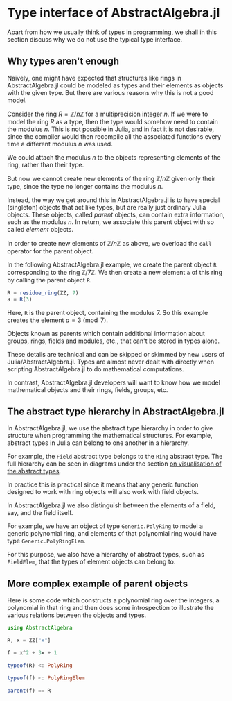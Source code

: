 # Type interface of AbstractAlgebra.jl

Apart from how we usually think of types in programming, we shall in this
section discuss why we do not use the typical type interface.

## Why types aren't enough

Naively, one might have expected that structures like rings in
AbstractAlgebra.jl could be modeled as types and their elements as objects with
the given type. But there are various reasons why this is not a good model.

Consider the ring $R = \mathbb{Z}/n\mathbb{Z}$ for a multiprecision integer $n$. If we
were to model the ring $R$ as a type, then the type would somehow need to contain the
modulus $n$. This is not possible in Julia, and in fact it is not desirable, since the
compiler would then recompile all the associated functions every time a different
modulus $n$ was used.

We could attach the modulus $n$ to the objects representing elements of the ring,
rather than their type.

But now we cannot create new elements of the ring $\mathbb{Z}/n\mathbb{Z}$ given only
their type, since the type no longer contains the modulus $n$.

Instead, the way we get around this in AbstractAlgebra.jl is to have special (singleton)
objects that act like types, but are really just ordinary Julia objects. These objects,
called *parent* objects, can contain extra information, such as the modulus $n$.
In return, we associate this parent object with so called *element* objects.

In order to create new elements of $\mathbb{Z}/n\mathbb{Z}$ as above, we overload the
`call` operator for the parent object.

In the following AbstractAlgebra.jl example, we create the parent object `R`
corresponding to the ring $\mathbb{Z}/7\mathbb{Z}$. We then create a new element `a`
of this ring by calling the parent object `R`.

```julia
R = residue_ring(ZZ, 7)
a = R(3)
```

Here, `R` is the parent object, containing the modulus $7$. So this example creates
the element $a = 3 \pmod{7}$.

Objects known as parents which contain additional information about groups, rings, fields and
modules, etc., that can't be stored in types alone.

These details are technical and can be skipped or skimmed by new users of
Julia/AbstractAlgebra.jl. Types are almost never dealt with directly when scripting
AbstractAlgebra.jl to do mathematical computations.

In contrast, AbstractAlgebra.jl developers will want to know how we model mathematical
objects and their rings, fields, groups, etc.

## The abstract type hierarchy in AbstractAlgebra.jl

In AbstractAlgebra.jl, we use the abstract type hierarchy in order to give
structure when programming the mathematical structures. For example, abstract
types in Julia can belong to one another in a hierarchy.

For example, the `Field` abstract type belongs to the
`Ring` abstract type. The full hierarchy can be seen in diagrams
under the section [on visualisation of the abstract types](visualizing_types.md).

In practice this is practical since it means that any generic function designed
to work with ring objects will also work with field objects.

In AbstractAlgebra.jl we also distinguish between the elements of a field, say, and
the field itself.

For example, we have an object of type `Generic.PolyRing` to model a generic
polynomial ring, and elements of that polynomial ring would have
type `Generic.PolyRingElem`.

For this purpose, we also have a hierarchy of abstract types, such as `FieldElem`, that
the types of element objects can belong to.

## More complex example of parent objects

Here is some code which constructs a polynomial ring over the integers, a
polynomial in that ring and then does some introspection to illustrate the
various relations between the objects and types.

```julia
using AbstractAlgebra

R, x = ZZ["x"]

f = x^2 + 3x + 1

typeof(R) <: PolyRing

typeof(f) <: PolyRingElem

parent(f) == R
```

